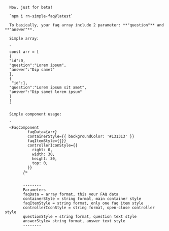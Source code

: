       Now, just for beta!
      
      `npm i rn-simple-faq@latest`
      
      To basically, your faq array include 2 parameter: **"question"** and **"answer"**. 
      
      Simple array:
      
      `
      const arr = [
      {
      "id":0,
      "question":"Lorem ipsum",
      "answer":"Dip samet"
      },
      {
       "id":1,
      "question":"Lorem ipsum sit amet",
      "answer":"Dip samet lorem ipsum"
      }
      ]
      `
      
      Simple component usage:
      
      `
      <FaqComponent
              faqData={arr}
              containerStyle={{ backgroundColor: '#131313' }}
              faqItemStyle={{}}
              controllerIconStyle={{
                right: 0,
                width: 30,
                height: 30,
                top: 0,
              }}
            />
            `
            
            --------
            Parameters 
            faqData = array format, this your FAQ data
            containerStyle = string format, main container style
            faqItemStyle = string format, only one faq item style
            controllerIconStyle = string format, open-close controller style
            questionStyle = string format, question text style
            answerStyle= string format, answer text style
            --------
            
      
           
